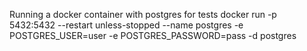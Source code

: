 Running a docker container with postgres for tests
docker run -p 5432:5432 --restart unless-stopped --name postgres -e POSTGRES_USER=user -e POSTGRES_PASSWORD=pass -d postgres